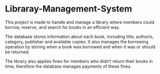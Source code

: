 # Libraray-Management-System
This project is made to handle and manage a library where members 
could borrow, reserve, and search for books in an efficient way.

The database stores information about each book, including title, 
author/s, category, publisher and available copies. It also manages the 
borrowing operation by storing when a book was borrowed and when it 
was or should be returned. 

The library also applies fines for members who didn’t return their books 
in time, therefore the database manages payments of these fines.
